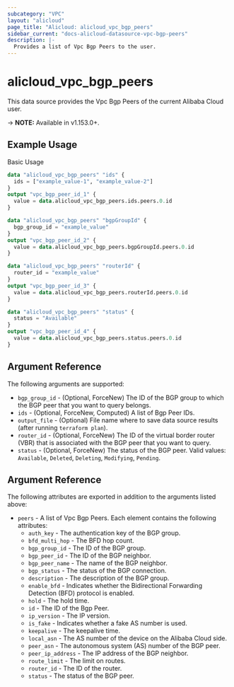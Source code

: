 ```yaml
---
subcategory: "VPC"
layout: "alicloud"
page_title: "Alicloud: alicloud_vpc_bgp_peers"
sidebar_current: "docs-alicloud-datasource-vpc-bgp-peers"
description: |-
  Provides a list of Vpc Bgp Peers to the user.
---
```


# alicloud\_vpc\_bgp\_peers

This data source provides the Vpc Bgp Peers of the current Alibaba Cloud user.

-> **NOTE:** Available in v1.153.0+.

## Example Usage

Basic Usage

```terraform
data "alicloud_vpc_bgp_peers" "ids" {
  ids = ["example_value-1", "example_value-2"]
}
output "vpc_bgp_peer_id_1" {
  value = data.alicloud_vpc_bgp_peers.ids.peers.0.id
}

data "alicloud_vpc_bgp_peers" "bgpGroupId" {
  bgp_group_id = "example_value"
}
output "vpc_bgp_peer_id_2" {
  value = data.alicloud_vpc_bgp_peers.bgpGroupId.peers.0.id
}

data "alicloud_vpc_bgp_peers" "routerId" {
  router_id = "example_value"
}
output "vpc_bgp_peer_id_3" {
  value = data.alicloud_vpc_bgp_peers.routerId.peers.0.id
}

data "alicloud_vpc_bgp_peers" "status" {
  status = "Available"
}
output "vpc_bgp_peer_id_4" {
  value = data.alicloud_vpc_bgp_peers.status.peers.0.id
}

```

## Argument Reference

The following arguments are supported:

* `bgp_group_id` - (Optional, ForceNew) The ID of the BGP group to which the BGP peer that you want to query belongs.
* `ids` - (Optional, ForceNew, Computed)  A list of Bgp Peer IDs.
* `output_file` - (Optional) File name where to save data source results (after running `terraform plan`).
* `router_id` - (Optional, ForceNew) The ID of the virtual border router (VBR) that is associated with the BGP peer that you want to query.
* `status` - (Optional, ForceNew) The status of the BGP peer. Valid values: `Available`, `Deleted`, `Deleting`, `Modifying`, `Pending`.

## Argument Reference

The following attributes are exported in addition to the arguments listed above:

* `peers` - A list of Vpc Bgp Peers. Each element contains the following attributes:
	* `auth_key` - The authentication key of the BGP group.
	* `bfd_multi_hop` - The BFD hop count.
	* `bgp_group_id` - The ID of the BGP group.
	* `bgp_peer_id` - The ID of the BGP neighbor.
	* `bgp_peer_name` - The name of the BGP neighbor.
	* `bgp_status` - The status of the BGP connection.
	* `description` - The description of the BGP group.
	* `enable_bfd` - Indicates whether the Bidirectional Forwarding Detection (BFD) protocol is enabled.
	* `hold` - The hold time.
	* `id` - The ID of the Bgp Peer.
	* `ip_version` - The IP version.
	* `is_fake` - Indicates whether a fake AS number is used.
	* `keepalive` - The keepalive time.
	* `local_asn` - The AS number of the device on the Alibaba Cloud side.
	* `peer_asn` - The autonomous system (AS) number of the BGP peer.
	* `peer_ip_address` - The IP address of the BGP neighbor.
	* `route_limit` - The limit on routes.
	* `router_id` - The ID of the router.
	* `status` - The status of the BGP peer.